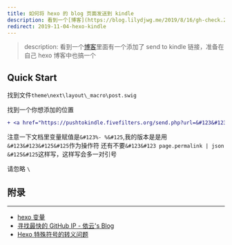 ```yaml
---
title: 如何将 hexo 的 blog 页面发送到 kindle
description: 看到一个[博客](https://blog.lilydjwg.me/2019/8/16/gh-check.214730.html)里面有一个添加了 send to kindle 链接，准备在自己 hexo 博客中也搞一个
redirect: 2019-11-04-hexo-kindle
---
```


> description: 看到一个[博客](https://blog.lilydjwg.me/2019/8/16/gh-check.214730.html)里面有一个添加了 send to kindle 链接，准备在自己 hexo 博客中也搞一个

## Quick Start

找到文件`theme\next\layout\_macro\post.swig`

找到一个你想添加的位置

``` diff
+ <a href="https://pushtokindle.fivefilters.org/send.php?url=&#123&#123 page.permalink &#125&#125">send to kindle</a>
```

注意一下文档里变量赋值是`&#123%- %&#125`,我的版本是是用`&#123&#123&#125&#125`作为操作符
还有不要`&#123&#123 page.permalink | json &#125&#125`这样写，这样写会多一对引号

请忽略 `\`

## 附录

---

- [hexo 变量](https://hexo.io/zh-cn/docs/variables.html#%E7%BD%91%E7%AB%99%E5%8F%98%E9%87%8F)
- [寻找最快的 GitHub IP - 依云's Blog](https://blog.lilydjwg.me/2019/8/16/gh-check.214730.html)
- [Hexo 特殊符号的转义问题](https://wxnacy.com/2018/01/12/hexo-specific-symbol/)